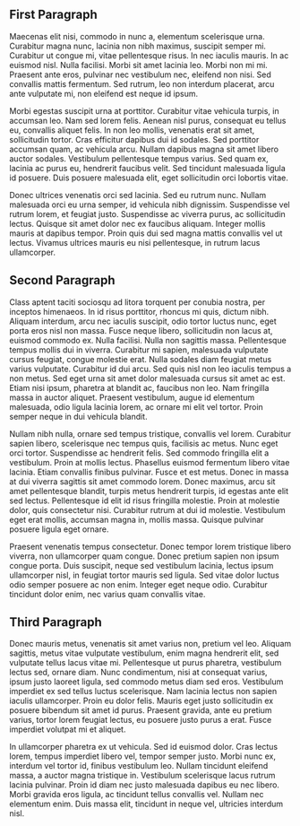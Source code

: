 ## First Paragraph

Maecenas elit nisi, commodo in nunc a, elementum scelerisque urna. Curabitur magna nunc, lacinia non nibh maximus, suscipit semper mi. Curabitur ut congue mi, vitae pellentesque risus. In nec iaculis mauris. In ac euismod nisl. Nulla facilisi. Morbi sit amet lacinia leo. Morbi non mi mi. Praesent ante eros, pulvinar nec vestibulum nec, eleifend non nisi. Sed convallis mattis fermentum. Sed rutrum, leo non interdum placerat, arcu ante vulputate mi, non eleifend est neque id ipsum.

Morbi egestas suscipit urna at porttitor. Curabitur vitae vehicula turpis, in accumsan leo. Nam sed lorem felis. Aenean nisl purus, consequat eu tellus eu, convallis aliquet felis. In non leo mollis, venenatis erat sit amet, sollicitudin tortor. Cras efficitur dapibus dui id sodales. Sed porttitor accumsan quam, ac vehicula arcu. Nullam dapibus magna sit amet libero auctor sodales. Vestibulum pellentesque tempus varius. Sed quam ex, lacinia ac purus eu, hendrerit faucibus velit. Sed tincidunt malesuada ligula id posuere. Duis posuere malesuada elit, eget sollicitudin orci lobortis vitae.

Donec ultrices venenatis orci sed lacinia. Sed eu rutrum nunc. Nullam malesuada orci eu urna semper, id vehicula nibh dignissim. Suspendisse vel rutrum lorem, et feugiat justo. Suspendisse ac viverra purus, ac sollicitudin lectus. Quisque sit amet dolor nec ex faucibus aliquam. Integer mollis mauris at dapibus tempor. Proin quis dui sed magna mattis convallis vel ut lectus. Vivamus ultrices mauris eu nisi pellentesque, in rutrum lacus ullamcorper.

## Second Paragraph

Class aptent taciti sociosqu ad litora torquent per conubia nostra, per inceptos himenaeos. In id risus porttitor, rhoncus mi quis, dictum nibh. Aliquam interdum, arcu nec iaculis suscipit, odio tortor luctus nunc, eget porta eros nisl non massa. Fusce neque libero, sollicitudin non lacus at, euismod commodo ex. Nulla facilisi. Nulla non sagittis massa. Pellentesque tempus mollis dui in viverra. Curabitur mi sapien, malesuada vulputate cursus feugiat, congue molestie erat. Nulla sodales diam feugiat metus varius vulputate. Curabitur id dui arcu. Sed quis nisl non leo iaculis tempus a non metus. Sed eget urna sit amet dolor malesuada cursus sit amet ac est. Etiam nisi ipsum, pharetra at blandit ac, faucibus non leo. Nam fringilla massa in auctor aliquet. Praesent vestibulum, augue id elementum malesuada, odio ligula lacinia lorem, ac ornare mi elit vel tortor. Proin semper neque in dui vehicula blandit.

Nullam nibh nulla, ornare sed tempus tristique, convallis vel lorem. Curabitur sapien libero, scelerisque nec tempus quis, facilisis ac metus. Nunc eget orci tortor. Suspendisse ac hendrerit felis. Sed commodo fringilla elit a vestibulum. Proin at mollis lectus. Phasellus euismod fermentum libero vitae lacinia. Etiam convallis finibus pulvinar. Fusce et est metus. Donec in massa at dui viverra sagittis sit amet commodo lorem. Donec maximus, arcu sit amet pellentesque blandit, turpis metus hendrerit turpis, id egestas ante elit sed lectus. Pellentesque id elit id risus fringilla molestie. Proin at molestie dolor, quis consectetur nisi. Curabitur rutrum at dui id molestie. Vestibulum eget erat mollis, accumsan magna in, mollis massa. Quisque pulvinar posuere ligula eget ornare.

Praesent venenatis tempus consectetur. Donec tempor lorem tristique libero viverra, non ullamcorper quam congue. Donec pretium sapien non ipsum congue porta. Duis suscipit, neque sed vestibulum lacinia, lectus ipsum ullamcorper nisl, in feugiat tortor mauris sed ligula. Sed vitae dolor luctus odio semper posuere ac non enim. Integer eget neque odio. Curabitur tincidunt dolor enim, nec varius quam convallis vitae.

## Third Paragraph

Donec mauris metus, venenatis sit amet varius non, pretium vel leo. Aliquam sagittis, metus vitae vulputate vestibulum, enim magna hendrerit elit, sed vulputate tellus lacus vitae mi. Pellentesque ut purus pharetra, vestibulum lectus sed, ornare diam. Nunc condimentum, nisi at consequat varius, ipsum justo laoreet ligula, sed commodo metus diam sed eros. Vestibulum imperdiet ex sed tellus luctus scelerisque. Nam lacinia lectus non sapien iaculis ullamcorper. Proin eu dolor felis. Mauris eget justo sollicitudin ex posuere bibendum sit amet id purus. Praesent gravida, ante eu pretium varius, tortor lorem feugiat lectus, eu posuere justo purus a erat. Fusce imperdiet volutpat mi et aliquet.

In ullamcorper pharetra ex ut vehicula. Sed id euismod dolor. Cras lectus lorem, tempus imperdiet libero vel, tempor semper justo. Morbi nunc ex, interdum vel tortor id, finibus vestibulum leo. Nullam tincidunt eleifend massa, a auctor magna tristique in. Vestibulum scelerisque lacus rutrum lacinia pulvinar. Proin id diam nec justo malesuada dapibus eu nec libero. Morbi gravida eros ligula, ac tincidunt tellus convallis vel. Nullam nec elementum enim. Duis massa elit, tincidunt in neque vel, ultricies interdum nisl. 


